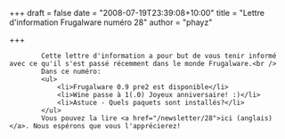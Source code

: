 
+++
draft = false
date = "2008-07-19T23:39:08+10:00"
title = "Lettre d'information Frugalware numéro 28"
author = "phayz"

+++

            Cette lettre d'information a pour but de vous tenir informé avec ce qu'il s'est passé récemment dans le monde Frugalware.<br />
            Dans ce numéro:
            <ul>
                <li>Frugalware 0.9 pre2 est disponible</li>
                <li>Wine passe à 1(.0) Joyeux anniversaire! :)</li>
                <li>Astuce - Quels paquets sont installés?</li>
            </ul>
            Vous pouvez la lire <a href="/newsletter/28">ici (anglais)</a>. Nous espérons que vous l'apprécierez!
            
        
